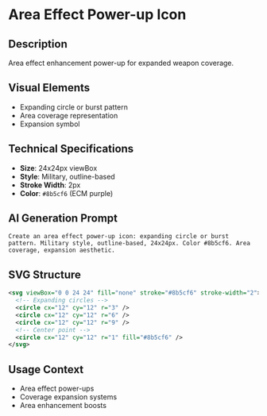 # Area Effect Power-up Icon

## Description
Area effect enhancement power-up for expanded weapon coverage.

## Visual Elements
- Expanding circle or burst pattern
- Area coverage representation
- Expansion symbol

## Technical Specifications
- **Size**: 24x24px viewBox
- **Style**: Military, outline-based
- **Stroke Width**: 2px
- **Color**: `#8b5cf6` (ECM purple)

## AI Generation Prompt
```
Create an area effect power-up icon: expanding circle or burst pattern. Military style, outline-based, 24x24px. Color #8b5cf6. Area coverage, expansion aesthetic.
```

## SVG Structure
```svg
<svg viewBox="0 0 24 24" fill="none" stroke="#8b5cf6" stroke-width="2">
  <!-- Expanding circles -->
  <circle cx="12" cy="12" r="3" />
  <circle cx="12" cy="12" r="6" />
  <circle cx="12" cy="12" r="9" />
  <!-- Center point -->
  <circle cx="12" cy="12" r="1" fill="#8b5cf6" />
</svg>
```

## Usage Context
- Area effect power-ups
- Coverage expansion systems
- Area enhancement boosts

